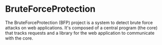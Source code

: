 # BruteForceProtection

The BruteForceProtection (BFP) project is a system to detect brute force attacks on web applications.  It's composed of a central program (the core) that tracks requests and a library for the web application to communicate with the core.
